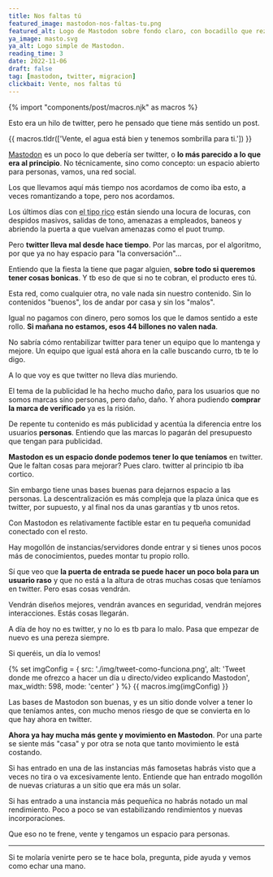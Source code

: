```yaml
---
title: Nos faltas tú
featured_image: mastodon-nos-faltas-tu.png
featured_alt: Logo de Mastodon sobre fondo claro, con bocadillo que reza «Vente, solo nos faltas tú».
ya_image: masto.svg
ya_alt: Logo simple de Mastodon.
reading_time: 3
date: 2022-11-06
draft: false
tag: [mastodon, twitter, migracion]
clickbait: Vente, nos faltas tú
---
```

{% import "components/post/macros.njk" as macros %}

Esto era un hilo de twitter, pero he pensado que tiene más sentido un post.

{{ macros.tldr(['Vente, el agua está bien y tenemos sombrilla para ti.']) }}

[Mastodon](https://joinmastodon.org) es un poco lo que debería ser twitter, o **lo más parecido a lo que era al principio**. No técnicamente, sino como concepto: un espacio abierto para personas, vamos, una red social.

Los que llevamos aquí más tiempo nos acordamos de como iba esto, a veces romantizando a tope, pero nos acordamos.

Los últimos días con <abbr title="elon musk">el tipo rico</abbr> están siendo una locura de locuras, con despidos masivos, salidas de tono, amenazas a empleados, baneos y abriendo la puerta a que vuelvan amenazas como el puot trump.

Pero **twitter lleva mal desde hace tiempo**. Por las marcas, por el algoritmo, por que ya no hay espacio para "la conversación"...

Entiendo que la fiesta la tiene que pagar alguien, **sobre todo si queremos tener cosas bonicas**. Y tb eso de que si no te cobran, el producto eres tú.

Esta red, como cualquier otra, no vale nada sin nuestro contenido. Sin lo contenidos "buenos", los de andar por casa y sin los "malos".

Igual no pagamos con dinero, pero somos los que le damos sentido a este rollo. **Si mañana no estamos, esos 44 billones no valen nada**.

No sabría cómo rentabilizar twitter para tener un equipo que lo mantenga y mejore. Un equipo que igual está ahora en la calle buscando curro, tb te lo digo.

A lo que voy es que twitter no lleva días muriendo.

El tema de la publicidad le ha hecho mucho daño, para los usuarios que no somos marcas sino personas, pero daño, daño. Y ahora pudiendo **comprar la marca de verificado** ya es la risión.

De repente tu contenido es más publicidad y acentúa la diferencia entre los usuarios **personas**.
Entiendo que las marcas lo pagarán del presupuesto que tengan para publicidad.

**Mastodon es un espacio donde podemos tener lo que teníamos** en twitter. Que le faltan cosas para mejorar? Pues claro. twitter al principio tb iba cortico.

Sin embargo tiene unas bases buenas para dejarnos espacio a las personas. La descentralización es más compleja que la plaza única que es twitter, por supuesto, y al final nos da unas garantías y tb unos retos.

Con Mastodon es relativamente factible estar en tu pequeña comunidad conectado con el resto.

Hay mogollón de instancias/servidores donde entrar y si tienes unos pocos más de conocimientos, puedes montar tu propio rollo.

Sí que veo que **la puerta de entrada se puede hacer un poco bola para un usuario raso** y que no está a la altura de otras muchas cosas que teníamos en twitter. Pero esas cosas vendrán.

Vendrán diseños mejores, vendrán avances en seguridad, vendrán mejores interacciones. Estás cosas llegarán.

A día de hoy no es twitter, y no lo es tb para lo malo. Pasa que empezar de nuevo es una pereza siempre.

Si queréis, un día lo vemos!

{% set imgConfig = {
  src: './img/tweet-como-funciona.png',
  alt: 'Tweet donde me ofrezco a hacer un día u directo/video explicando Mastodon',
  max_width: 598,
  mode: 'center'
} %}
{{ macros.img(imgConfig) }}

Las bases de Mastodon son buenas, y es un sitio donde volver a tener lo que teníamos antes, con mucho menos riesgo de que se convierta en lo que hay ahora en twitter.

**Ahora ya hay mucha más gente y movimiento en Mastodon**. Por una parte se siente más "casa" y por otra se nota que tanto movimiento le está costando.

Si has entrado en una de las instancias más famosetas habrás visto que a veces no tira o va excesivamente lento. Entiende que han entrado mogollón de nuevas criaturas a un sitio que era más un solar.

Si has entrado a una instancia más pequeñica no habrás notado un mal rendimiento. Poco a poco se van estabilizando rendimientos y nuevas incorporaciones.

Que eso no te frene, vente y tengamos un espacio para personas.

---

Si te molaría venirte pero se te hace bola, pregunta, pide ayuda y vemos como echar una mano.
